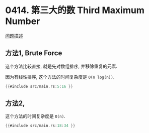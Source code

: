 # 0414. 第三大的数 Third Maximum Number

[问题描述](https://leetcode.com/problems/two-sum)

## 方法1, Brute Force

这个方法比较直接, 就是先对数组排序, 并移除重复的元素.

因为有线性排序, 这个方法的时间复杂度是 `O(n log(n))`.

```rust
{{#include src/main.rs:5:16 }}
```

## 方法2, 

这个方法的时间复杂度是 `O(n)`.

```rust
{{#include src/main.rs:18:34 }}
```
